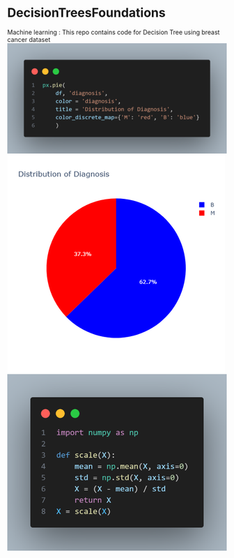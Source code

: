 # DecisionTreesFoundations
Machine learning : This repo contains code for Decision Tree using breast cancer dataset
![alt text1](Snaps/pieChart_code.png "Creating interactive Pie chart for diagnosis data") ![alt text2](Snaps/pie_plot.png "Pie plot depicting Malignent & Benign")
![alt text3](Snaps/scaling.png "Scaling the data")
